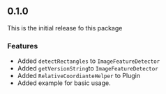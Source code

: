 ## 0.1.0

This is the initial release fo this package

### Features
* Added `detectRectangles` to `ImageFeatureDetector`
* Added `getVersionString`to `ImageFeatureDetector`
* Added `RelativeCoordianteHelper` to Plugin
* Added example for basic usage.
